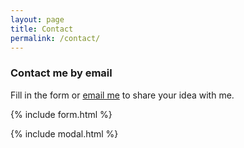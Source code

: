 ```yaml
---
layout: page
title: Contact
permalink: /contact/
---
```


### Contact me by email

Fill in the form or [email me](mailto:{{site.email}}) to share your idea with me.

{% include form.html %}

{% include modal.html %}
